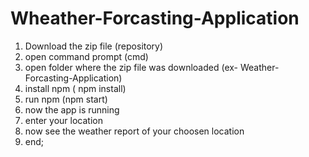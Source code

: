 # Wheather-Forcasting-Application

1. Download the zip file (repository)
2. open command prompt (cmd)
3. open folder where the zip file was downloaded (ex- Weather-Forcasting-Application)
4. install npm ( npm install)
5. run npm (npm start)
6. now the app is running
7. enter your location
8. now see the weather report of your choosen location
9. end;
